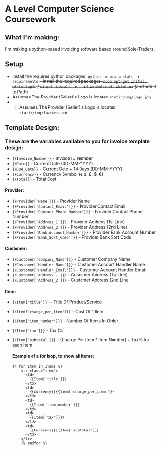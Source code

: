 # A Level Computer Science Coursework

## What I'm making:
I'm making a python-based invoicing software based around Sole-Traders.


## Setup
- Install the required python packages: `python -m pip install -r requirements`
~~- Install the required packages: `sudo apt-get install wkhtmltopdf` / `winget install -e --id wkhtmltopdf.wktmltox` (and add it to Path)~~
- Assumes The Provider (Seller)'s Logo is located `static/img/Logo.jpg`
- - Assumes The Provider (Seller)'s Logo is located `static/img/favicon.ico`


## Template Design:
### These are the variables available to you for invoice template design:

- ```{{Invoice_Number}}``` - Invoice ID Number
- ```{{Date}}``` - Current Date (DD-MM-YYYY)
- ```{{Due_Date}}``` - Current Date + 14 Days (DD-MM-YYYY)
- ```{{Currency}}``` - Currency Symbol (e.g. £, $, €)
- ```{{Total}}``` - Total Cost

#### Provider:
  - ```{{Provider['Name']}}``` - Provider Name
  - ```{{Provider['Contact_Email']}}``` - Provider Contact Email
  - ```{{Provider['Contact_Phone_Number']}}``` - Provider Contact Phone Number
  - ```{{Provider['Address_1']}}``` - Provider Address (1st Line)
  - ```{{Provider['Address_2']}}``` - Provider Address (2nd Line)
  - ```{{Provider['Bank_Account_Number']}}``` - Provider Bank Account Number
  - ```{{Provider['Bank_Sort_Code']}}``` - Provider Bank Sort Code


#### Customer:
  - ```{{Customer['Company_Name']}}``` - Customer Company Name
  - ```{{Customer['Handler_Name']}}``` - Customer Account Handler Name
  - ```{{Customer['Handler_Email']}}``` - Customer Account Handler Email
  - ```{{Customer['Address_1']}}``` - Customer Address (1st Line)
  - ```{{Customer['Address_2']}}``` - Customer Address (2nd Line)

#### Item:
  - ```{{Item['title']}}``` - Title Of Product/Service
  - ```{{Item['charge_per_item']}}``` - Cost Of 1 Item
  - ```{{Item['item_number']}}``` - Number Of Items In Order
  - ```{{Item['tax']}}``` - Tax (%)
  - ```{{Item['subtotal']}}``` - (Charge Per Item * Item Number) + Tax% for each Item

    #### Example of a for loop, to show all items:
    ```
    {% for Item in Items %}
        <tr class="item">
          <td>
            {{Item['title']}}
          </td>
          <td>
            {{Currency}}{{Item['charge_per_item']}}
          </td>
          <td>
            {{Item['item_number']}}
          </td>
          <td>
            {{Item['tax']}}%
          </td>
          <td>
            {{Currency}}{{Item['subtotal']}}
          </td>
        </tr>
        {% endfor %}
    ```